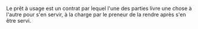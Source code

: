 Le prêt à usage est un contrat par lequel l'une des parties livre une chose à l'autre pour s'en servir, à la charge par le preneur de la rendre après s'en être servi.


  

  
